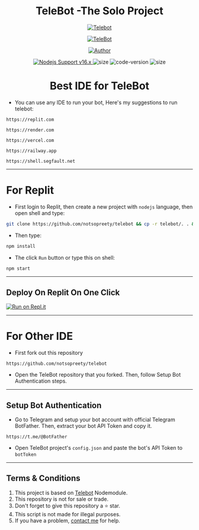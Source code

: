 <h1 align="center">TeleBot -The Solo Project</h1>

<p align="center">
  <a href="https://github.com/notsopreety"><img src="http://readme-typing-svg.herokuapp.com?color=FFFFFF&center=true&vCenter=true&multiline=false&lines=Introducing+You+My+Solo+Project;TelBot;Simple+Telegram+Bot+With+Customable+Commands;Full+Project+By+Samir+Thakuri; Permission+To+Fork+And+Customize+As+You+Want" alt="Telebot"></a>
</p>

<p align="center">
    <a href="#"><img title="TeleBot" src="https://img.shields.io/badge/Telegram%20Bot-green?colorA=%23ff0000&colorB=%23017e40&style=for-the-badge"></a>
</p>

<p align="center">
    <a href="https://github.com/notsopreety"><img title="Author" src="https://img.shields.io/badge/AUTHOR-Samir%20Thakuri-green.svg?style=for-the-badge&logo=github"></a>
</p>

<p align="center">
  <a href="https://nodejs.org/dist/v16.20.0">
    <img src="https://img.shields.io/badge/Nodejs%20Support-16.x-brightgreen.svg?style=flat-square" alt="Nodejs Support v16.x">
  </a>
  <img alt="size" src="https://img.shields.io/github/repo-size/notsopreety/telebot.svg?style=flat-square&label=size">
  <img alt="code-version" src="https://img.shields.io/badge/dynamic/json?color=brightgreen&label=code%20version&prefix=v&query=%24.version&url=https://github.com/notsopreety/telebot/raw/main/package.json&style=flat-square">
  <img alt="size" src="https://img.shields.io/badge/license-MIT-green?style=flat-square&color=brightgreen">
</p>

<h1 align="center"><b>Best IDE for TeleBot</b></h1>

* You can use any IDE to run your bot, Here's my suggestions to run telebot:
```
https://replit.com
```
```
https://render.com
```
```
https://vercel.com
```
```
https://railway.app
```
```
https://shell.segfault.net
```
---
# For Replit
* First login to Replit, then create a new project with `nodejs` language, then open shell and type:
```bash
git clone https://github.com/notsopreety/telebot && cp -r telebot/. . && rm -rf telebot
```
* Then type:
```bash
npm install
```
* The click `Run` button or type  this on shell:
```bash
npm start
```
---
## Deploy On Replit On One Click

[![Run on Repl.it](https://repl.it/badge/github/notsopreety/telebot)](https://repl.it/github/notsopreety/telebot)

---
# For Other IDE
* First fork out this repository
```
https://github.com/notsopreety/telebot
```
* Open the TeleBot repository that you forked. Then, follow Setup Bot Authentication steps.
---
## Setup Bot Authentication 
* Go to Telegram and setup your bot account with official Telegram BotFather. Then, extract your bot API Token and copy it.
```
https://t.me/@BotFather
```
* Open TeleBot project's `config.json` and paste the bot's API Token to `botToken`
---

## Terms & Conditions
1. This project is based on [Telebot](https://www.npmjs.com/package/telebot) Nodemodule.
2. This repository is not for sale or trade.
3. Don't forget to give this repository a ⭐️ star.
4. This script is not made for illegal purposes.
5. If you have a problem, [contact me](https://t.me/samirxyz) for help.
